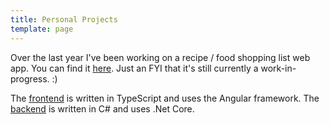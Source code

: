 ```yaml
---
title: Personal Projects
template: page
---
```


Over the last year I've been working on a recipe / food shopping list web app. You can find it [here](https://recipeasy.netlify.app/). Just an FYI that it's still currently a work-in-progress. :)

The [frontend](https://github.com/aellwood/recipeasy) is written in TypeScript and uses the Angular framework. The [backend](https://github.com/aellwood/recipeasy-api) is written in C# and uses .Net Core.